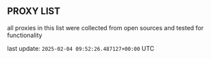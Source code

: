 ## PROXY LIST

all proxies in this list were collected from open sources and tested for functionality

last update: `2025-02-04 09:52:26.487127+00:00` UTC